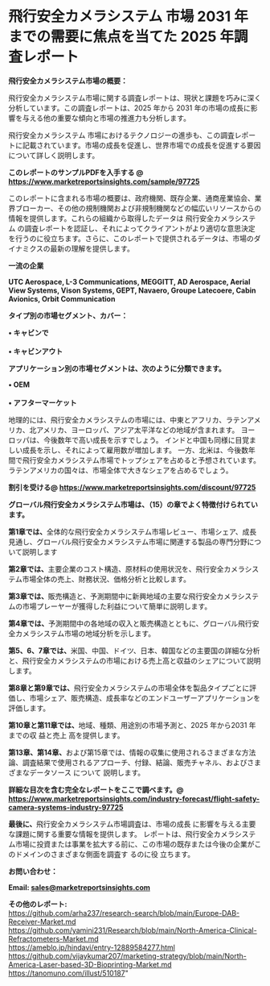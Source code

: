 # 飛行安全カメラシステム 市場 2031 年までの需要に焦点を当てた 2025 年調査レポート

<strong><b>飛行安全カメラシステム市場の概要：</b></strong>

飛行安全カメラシステム市場に関する調査レポートは、現状と課題を巧みに深く分析しています。この調査レポートは、2025 年から 2031 年の市場の成長に影響を与える他の重要な傾向と市場の推進力も分析します。

飛行安全カメラシステム 市場におけるテクノロジーの進歩も、この調査レポートに記載されています。市場の成長を促進し、世界市場での成長を促進する要因について詳しく説明します。

<strong>このレポートのサンプルPDFを入手する @ <a href=https://www.marketreportsinsights.com/sample/97725>https://www.marketreportsinsights.com/sample/97725</a></strong>

このレポートに含まれる市場の概要は、政府機関、既存企業、通商産業協会、業界ブローカー、その他の規制機関および非規制機関などの幅広いリソースからの情報を提供します。これらの組織から取得したデータは 飛行安全カメラシステム の調査レポートを認証し、それによってクライアントがより適切な意思決定を行うのに役立ちます。さらに、このレポートで提供されるデータは、市場のダイナミクスの最新の理解を提供します。

<strong>一流の企業</strong>

<strong><b>UTC Aerospace, L-3 Communications, MEGGITT, AD Aerospace, Aerial View Systems, Vison Systems, GEPT, Navaero, Groupe Latecoere, Cabin Avionics, Orbit Communication</b></strong>

<strong><b>タイプ別の市場セグメント、カバー：</b></strong>

<strong>• キャビンで<br><br>• キャビンアウト</strong>

<strong><b>アプリケーション別の市場セグメントは、次のように分類できます。</b></strong>

<strong>• OEM<br><br>• アフターマーケット</strong>

 地理的には、飛行安全カメラシステムの市場には、中東とアフリカ、ラテンアメリカ、北アメリカ、ヨーロッパ、アジア太平洋などの地域が含まれます。 ヨーロッパは、今後数年で高い成長を示すでしょう。 インドと中国も同様に目覚ましい成長を示し、それによって雇用数が増加します。 一方、北米は、今後数年間で飛行安全カメラシステム市場でトップシェアを占めると予想されています。 ラテンアメリカの国々は、市場全体で大きなシェアを占めるでしょう。

<strong>割引を受ける@ <a href=https://www.marketreportsinsights.com/discount/97725>https://www.marketreportsinsights.com/discount/97725</a></strong>

<strong><b>グローバル飛行安全カメラシステム市場は、（15）の章でよく特徴付けられています。</b></strong>

<strong><b>第</b></strong><strong><b>1章では、</b></strong>全体的な飛行安全カメラシステム市場レビュー、市場シェア、成長見通し、グローバル飛行安全カメラシステム市場に関連する製品の専門分野について説明します

<strong><b>第2章では、</b></strong>主要企業のコスト構造、原材料の使用状況を、飛行安全カメラシステム市場全体の売上、財務状況、価格分析と比較します。

<strong><b>第3章では、</b></strong>販売構造と、予測期間中に新興地域の主要な飛行安全カメラシステムの市場プレーヤーが獲得した利益について簡単に説明します。

<strong><b>第4章では、</b></strong>予測期間中の各地域の収入と販売構造とともに、グローバル飛行安全カメラシステム市場の地域分析を示します。

<strong><b>第5、6、7章では、</b></strong>米国、中国、ドイツ、日本、韓国などの主要国の詳細な分析と、飛行安全カメラシステムの市場における売上高と収益のシェアについて説明します。

<strong><b>第8章と第9章では、</b></strong>飛行安全カメラシステムの市場全体を製品タイプごとに評価し、市場シェア、販売構造、成長率などのエンドユーザーアプリケーションを評価します。

<strong><b>第10章と第11章では、</b></strong>地域、種類、用途別の市場予測と、2025 年から2031 年までの収 益と売上 高を提供します。

<strong><b>第13章、第14章、</b></strong>および第15章では、情報の収集に使用されるさまざまな方法論、調査結果で使用されるアプローチ、付録、結論、販売チャネル、およびさまざまなデータソース について 説明します。

<strong>詳細な目次を含む完全なレポートをここで調べます。@ <a href=https://www.marketreportsinsights.com/industry-forecast/flight-safety-camera-systems-industry-97725>https://www.marketreportsinsights.com/industry-forecast/flight-safety-camera-systems-industry-97725</a></strong>

<strong><b>最後に、</b></strong>飛行安全カメラシステム市場調査は、市場の成長 に影響を</a>与える主要な課題に関する重要な情報を提供します。 レポートは、飛行安全カメラシステム市場に投資または事業を拡大する前に、この市場の既存または今後の企業がこのドメインのさまざまな側面を調査す るのに役 立ちます。

<strong><b>お問い合わせ：</b></strong>

<strong>Email: </strong><a href=mailto:sales@marketreportsinsights.com><strong>sales@marketreportsinsights.com</strong></a>

<strong>その他のレポート:</strong>
<br>
<a href=https://github.com/arha237/research-search/blob/main/Europe-DAB-Receiver-Market.md>https://github.com/arha237/research-search/blob/main/Europe-DAB-Receiver-Market.md</a>
<br>
<a href=https://github.com/yamini231/Research/blob/main/North-America-Clinical-Refractometers-Market.md>https://github.com/yamini231/Research/blob/main/North-America-Clinical-Refractometers-Market.md</a>
<br>
<a href=https://ameblo.jp/hindavi/entry-12889584277.html>https://ameblo.jp/hindavi/entry-12889584277.html</a>
<br>
<a href=https://github.com/vijaykumar207/marketing-strategy/blob/main/North-America-Laser-based-3D-Bioprinting-Market.md>https://github.com/vijaykumar207/marketing-strategy/blob/main/North-America-Laser-based-3D-Bioprinting-Market.md</a>
<br>
<a href=https://tanomuno.com/illust/510187>https://tanomuno.com/illust/510187</a>"

